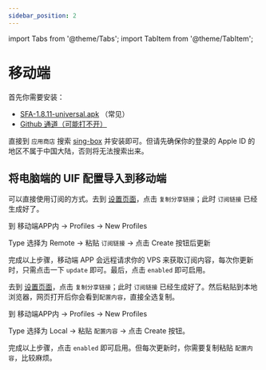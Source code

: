 ```yaml
---
sidebar_position: 2
---
```


import Tabs from '@theme/Tabs';
import TabItem from '@theme/TabItem';

# 移动端

首先你需要安装：

<Tabs groupId="operating-systems">
<TabItem value="android" label="安卓 Android">

- [SFA-1.8.11-universal.apk](/assets/release/SFA-universal.apk) （常见）
- [Github 通道（可能打不开）](https://github.com/SagerNet/sing-box/releases/latest)

</TabItem>

<TabItem value="ios" label="苹果 iPhone、iPad">

直接到 `应用商店` 搜索 [sing-box](https://apps.apple.com/us/app/sing-box/id6451272673) 并安装即可。但请先确保你的登录的 Apple ID 的地区不属于中国大陆，否则将无法搜索出来。

</TabItem>

</Tabs>

## 将电脑端的 UIF 配置导入到移动端

<Tabs groupId="operating-systems">
<TabItem value="remote" label="具有公网 IP">

可以直接使用订阅的方式。去到 [设置页面](https://uiforfreedom.github.io/#/settings/uif)，点击 `复制分享链接`；此时 `订阅链接` 已经生成好了。

到 移动端APP内 -> Profiles -> New Profiles

Type 选择为 Remote -> 粘贴 `订阅链接` -> 点击 Create 按钮后更新

完成以上步骤，移动端 APP 会远程请求你的 VPS 来获取订阅内容，每次你更新时，只需点击一下 `update` 即可。最后，点击 `enabled` 即可启用。

</TabItem>

<TabItem value="local" label="本地安装的，没有公网 IP">

去到 [设置页面](https://uiforfreedom.github.io/#/settings/uif)，点击 `复制分享链接`；此时 `订阅链接` 已经生成好了。然后粘贴到本地浏览器，网页打开后你会看到`配置内容`，直接全选复制。

到 移动端APP内 -> Profiles -> New Profiles

Type 选择为 Local -> 粘贴 `配置内容` -> 点击 Create 按钮。

完成以上步骤，点击 `enabled` 即可启用。但每次更新时，你需要复制粘贴 `配置内容`，比较麻烦。

</TabItem>

</Tabs>
